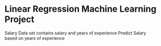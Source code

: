 # Linear Regression Machine Learning Project
Salary Data set contains salary and years of experience
Predict Salary based on years of experience
